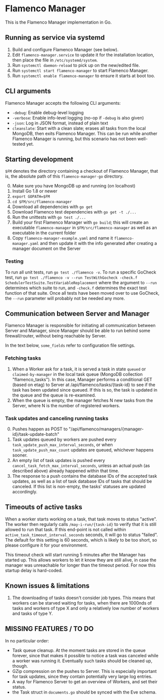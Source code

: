# Flamenco Manager

This is the Flamenco Manager implementation in Go.

## Running as service via systemd

1. Build and configure Flamenco Manager (see below).
2. Edit `flamenco-manager.service` to update it for the installation location, then place the file
   in `/etc/systemd/system`.
3. Run `systemctl daemon-reload` to pick up on the new/edited file.
4. Run `systemctl start flamenco-manager` to start Flamenco Manager.
5. Run `systemctl enable flamenco-manager` to ensure it starts at boot too.

## CLI arguments

Flamenco Manager accepts the following CLI arguments:

- `-debug`: Enable debug-level logging
- `-verbose`: Enable info-level logging (no-op if `-debug` is also given)
- `-json`: Log in JSON format, instead of plain text
- `cleanslate`: Start with a clean slate; erases all tasks from the local MongoDB,
  then exits Flamenco Manager. This can be run while another Flamenco Manager is
  running, but this scenario has not been well-tested yet.


## Starting development

`$FM` denotes the directory containing a checkout of Flamenco Manager, that is, the absolute path
of this `flamenco-manager-go` directory.

0. Make sure you have MongoDB up and running (on localhost)
1. Install Go 1.8 or newer
2. `export GOPATH=$FM`
3. `cd $FM/src/flamenco-manager`
4. Download all dependencies with `go get`
5. Download Flamenco test dependencies with `go get -t ./...`
6. Run the unittests with `go test ./...`
7. Build your first Flamenco Manager with `go build`; this will create an executable
   `flamenco-manager` in `$FM/src/flamenco-manager` as well as an executable in the current folder
8. Copy `flamenco-manager-example.yaml` and name it `flamenco-manager.yaml` and then update
   it with the info generated after creating a manager document on the Server

### Testing

To run all unit tests, run `go test ./flamenco -v`. To run a specific GoCheck test, run
`go test ./flamenco -v --run TestWithGocheck -check.f SchedulerTestSuite.TestVariableReplacement`
where the argument to `--run` determines which suite to run, and `-check.f` determines the
exact test function of that suite. Once all tests have been moved over to use GoCheck, the
`--run` parameter will probably not be needed any more.


## Communication between Server and Manager

Flamenco Manager is responsible for initiating all communication between Server and Manager,
since Manager should be able to run behind some firewall/router, without being reachable by Server.

In the text below, `some_fields` refer to configuration file settings.

### Fetching tasks

1. When a Worker ask for a task, it is served a task in state `queued` or `claimed-by-manager` in
   the local task queue (MongoDB collection "flamenco_tasks"). In this case, Manager performs a
   conditional GET (based on etag) to Server at /api/flamenco/tasks/{task-id} to see if the task
   has been updated since queued. If this is so, the task is updated in the queue and the queue
   is re-examined.
2. When the queue is empty, the manager fetches N new tasks from the Server, where N is the number
   of registered workers.

### Task updates and canceling running tasks

0. Pushes happen as POST to "/api/flamenco/managers/{manager-id}/task-update-batch"
1. Task updates queued by workers are pushed every `task_update_push_max_interval_seconds`, or
   when `task_update_push_max_count` updates are queued, whichever happens sooner.
2. An empty list of task updates is pushed every `cancel_task_fetch_max_interval_seconds`, unless an
   actual push (as described above) already happened within that time.
3. The response to a push contains the database IDs of the accepted task updates, as well as
   a list of task database IDs of tasks that should be canceled. If this list is non-empty, the
   tasks' statuses are updated accordingly.


## Timeouts of active tasks

When a worker starts working on a task, that task moves to status "active". The worker then
regularly calls `/may-i-run/{task-id}` to verify that it is still allowed to run that task. If this
end-point is not called within `active_task_timeout_interval_seconds` seconds, it will go to status
"failed". The default for this setting is 60 seconds, which is likely to be too short, so please
configure it for your environment.

This timeout check will start running 5 minutes after the Manager has started up. This allows
workers to let it know they are still alive, in case the manager was unreachable for longer than
the timeout period. For now this startup delay is hard-coded.


## Known issues & limitations

1. The downloading of tasks doesn't consider job types. This means that workers can be starved
   waiting for tasks, when there are 1000nds of tasks and workers of type X and only a relatively
   low number of workers and tasks of type Y.

## MISSING FEATURES / TO DO

In no particular order:

- Task queue cleanup. At the moment tasks are stored in the queue forever, since that makes
  it possible to notice a task was canceled while a worker was running it. Eventually such
  tasks should be cleaned up, though.
- GZip compression on the pushes to Server. This is especially important for task updates, since
  they contain potentially very large log entries.
- A way for Flamenco Server to get an overview of Workers, and set their status.
- the Task struct in `documents.go` should be synced with the Eve schema.

